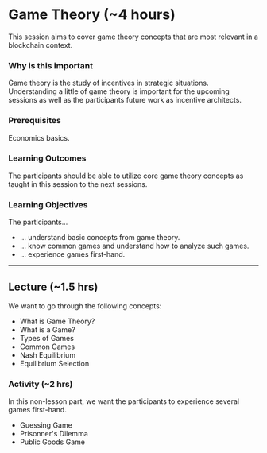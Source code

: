 # Game Theory (~4 hours)

This session aims to cover game theory concepts that are most relevant in a blockchain context.

### Why is this important

Game theory is the study of incentives in strategic situations.
Understanding a little of game theory is important for the upcoming sessions as well as the participants future work as incentive architects.

### Prerequisites

Economics basics.

### Learning Outcomes

The participants should be able to utilize core game theory concepts as taught in this session to the next sessions.

### Learning Objectives

The participants...

- ... understand basic concepts from game theory.
- ... know common games and understand how to analyze such games.
- ... experience games first-hand.

---

## Lecture (~1.5 hrs)

We want to go through the following concepts:

- What is Game Theory?
- What is a Game?
- Types of Games
- Common Games
- Nash Equilibrium
- Equilibrium Selection

### Activity (~2 hrs)

In this non-lesson part, we want the participants to experience several games first-hand.

- Guessing Game
- Prisonner's Dilemma
- Public Goods Game
